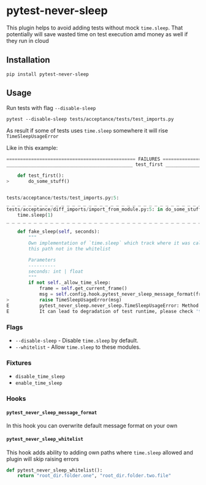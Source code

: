 # pytest-never-sleep
This plugin helps to avoid adding tests without mock `time.sleep`.
That potentially will save wasted time on test execution amd money as well if they run in cloud


## Installation

```shell
pip install pytest-never-sleep
```

## Usage
Run tests with flag `--disable-sleep`
```shell
pytest --disable-sleep tests/acceptance/tests/test_imports.py
```
As result if some of tests uses `time.sleep` somewhere it will rise `TimeSleepUsageError`

Like in this example:
```python
=============================================== FAILURES ================================================
______________________________________________ test_first _______________________________________________

    def test_first():
>       do_some_stuff()


tests/acceptance/tests/test_imports.py:5:
_ _ _ _ _ _ _ _ _ _ _ _ _ _ _ _ _ _ _ _ _ _ _ _ _ _ _ _ _ _ _ _ _ _ _ _ _ _ _ _ _ _ _ _ _ _ _ _ _ _ _ _ _
tests/acceptance/diff_imports/import_from_module.py:5: in do_some_stuff
    time.sleep(1)
_ _ _ _ _ _ _ _ _ _ _ _ _ _ _ _ _ _ _ _ _ _ _ _ _ _ _ _ _ _ _ _ _ _ _ _ _ _ _ _ _ _ _ _ _ _ _ _ _ _ _ _ _

    def fake_sleep(self, seconds):
        """
        Own implementation of `time.sleep` which track where it was called and raises an error if
        this path not in the whitelist

        Parameters
        ----------
        seconds: int | float
        """
        if not self._allow_time_sleep:
            frame = self.get_current_frame()
            msg = self.config.hook.pytest_never_sleep_message_format(frame=frame)
>           raise TimeSleepUsageError(msg)
E           pytest_never_sleep.never_sleep.TimeSleepUsageError: Method `do_some_stuff` uses `time.sleep`.
E           It can lead to degradation of test runtime, please check 'tests/acceptance/diff_imports/import_from_module.py' line 4 and use mock for that peace of code.

```

### Flags

- `--disable-sleep` - Disable `time.sleep` by default.
- `--whitelist` - Allow `time.sleep` to these modules.

### Fixtures

- `disable_time_sleep`
- `enable_time_sleep`

### Hooks

#### `pytest_never_sleep_message_format`

In this hook you can overwrite default message format on your own

#### `pytest_never_sleep_whitelist`

This hook adds ability to adding own paths where `time.sleep` allowed and plugin will skip raising errors

```python
def pytest_never_sleep_whitelist():
    return "root_dir.folder.one", "root_dir.folder.two.file"
```